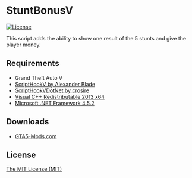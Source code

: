 # StuntBonusV

[![License](https://img.shields.io/github/license/kagikn/StuntBonusV.svg?style=flat-square)](./LICENSE.md)

This script adds the ability to show one result of the 5 stunts and give the player money.


## Requirements

* Grand Theft Auto V
* [ScriptHookV by Alexander Blade](http://www.dev-c.com/gtav/scripthookv/)
* [ScriptHookVDotNet by crosire](https://github.com/crosire/scripthookvdotnet)
* [Visual C++ Redistributable 2013 x64](https://www.microsoft.com/en-us/download/details.aspx?id=40784)
* [Microsoft .NET Framework 4.5.2](http://www.microsoft.com/en-us/download/details.aspx?id=42643)

## Downloads

* [GTA5-Mods.com](https://www.gta5-mods.com/scripts/stunt-bonus-v)

## License

[The MIT License (MIT)](./LICENSE.md)
